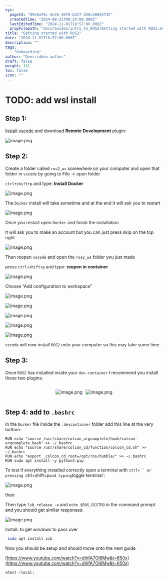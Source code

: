 ```yaml
---
sys:
  pageId: "89e0a78c-4e2b-4070-b327-d28cb0694742"
  createdTime: "2024-08-21T00:24:00.000Z"
  lastEditedTime: "2024-11-01T18:57:00.000Z"
  propFilepath: "docs/Guides/intro_to_ROS2/Getting started with ROS2.md"
title: "Getting started with ROS2"
date: "2024-11-01T18:57:00.000Z"
description: ""
tags:
  - "Onboarding"
author: "Overridden author"
draft: false
weight: 141
toc: false
icon: ""
---
```


# TODO: add wsl install

## Step 1:

[Install vscode](https://code.visualstudio.com/download) and download **Remote Development** plugin:

![image.png](https://prod-files-secure.s3.us-west-2.amazonaws.com/d518164a-d88e-44d1-a4ee-3adb3bd8bce0/efb52993-1881-4a40-b95e-6f020334f022/image.png?X-Amz-Algorithm=AWS4-HMAC-SHA256&X-Amz-Content-Sha256=UNSIGNED-PAYLOAD&X-Amz-Credential=ASIAZI2LB466V3T6FSU3%2F20250308%2Fus-west-2%2Fs3%2Faws4_request&X-Amz-Date=20250308T160258Z&X-Amz-Expires=3600&X-Amz-Security-Token=IQoJb3JpZ2luX2VjEBcaCXVzLXdlc3QtMiJHMEUCICVGM7VBofwuLT64ljc72YYFzua2KaFq8wb9TDZff4OKAiEAvqYvhu2MtojJ80LhNB70F2sz4b6B%2BPZxd5D46iNCZ78q%2FwMIYBAAGgw2Mzc0MjMxODM4MDUiDHlkmK1T%2FVZwiS4O1yrcA%2B8lxgoOX3gfKRVzijLxuot3ZZH7udBXRqiuc4TAnKjQf%2Fiw5YQqOEGzu0yuP%2BYYzHyV0mSbZFr0Cma2akLbgLrtP6FnD7tD7fD6SEe%2BgvE69RqqJyzoFj0HLG2UbwffmiODapRZIENeIQCXCKupvftIwA63%2BJeJgXw5L2uh5j5mDSSK7PgiPIo5eu%2FBO9%2F4N03DNE1yUfET5sV4w7fYfN6G3gp1urof0H%2F%2FxpP8tYTx%2FFdqSU%2BW9H%2Bd8OURQGljgeCaOM%2F2U%2F%2FHz4FGMKzi0oMUNChYzLiDwfeTYVWZy91X1490jQEfwf1q%2BI1B7z76nZVrNDPLcveL%2F9ytPDwV%2FrUZle4gPa0xnShTewWrpJqdGPvHZmujzJoPO8xWglSctDOG4efbTI31UMa1EPSzl%2B%2BHOTwK7VAL4utA2SfSsm%2BKo2OgSxofd9LW%2FN8YmWp2cYoOcoUGPq2b3a39Dt4qujTWLzdpnSTBoQ%2FJuG392M3hk%2BfEywpBunxVNQBRFXda4l%2B8jBjR5UTblPiosgyMc9rno1K9CQW9pWgwdV2VW9w2iBD1rj9mb21T%2F1lULIeP65Tsbgh%2Fh4yGmUiqxCvwgDMp5WhI2mn%2BpRFRGDe0EoLzzJwAMfYrjXk9mlRGMKKzsb4GOqUBiW6P%2Frm9ypuB6LNmD1VcoWNkGjkAjETK2guq8%2BEDSJlwm75FL8xhgW8JEWo%2FcO%2BclQvM9NrPbqAl9FzNnYit08DYqS1HSAOs1ndmpW20xjMBZvGlHYZHSNedt7D4ylfkCslimSZA2z%2F4x0oIJokYLs9kARNbc90HgChnjeKpVmTN%2Bw0O6uq3X5yxL07dQvEnp8RPYzmUte3OWJGa13l6QT3MiFxz&X-Amz-Signature=5feeef53913d036d435416db2aa6721a98c9ee01382bf3bf9e46dda2f8f2d453&X-Amz-SignedHeaders=host&x-id=GetObject)

## Step 2:

Create a folder called `ros2_ws` somewhere on your computer and open that folder in `vscode` by going to File → open folder 

`ctrl+shift+p` and type: **Install Docker**

![image.png](https://prod-files-secure.s3.us-west-2.amazonaws.com/d518164a-d88e-44d1-a4ee-3adb3bd8bce0/2269dc0e-1cd5-47ff-bceb-c04ad9b2eab0/image.png?X-Amz-Algorithm=AWS4-HMAC-SHA256&X-Amz-Content-Sha256=UNSIGNED-PAYLOAD&X-Amz-Credential=ASIAZI2LB466V3T6FSU3%2F20250308%2Fus-west-2%2Fs3%2Faws4_request&X-Amz-Date=20250308T160258Z&X-Amz-Expires=3600&X-Amz-Security-Token=IQoJb3JpZ2luX2VjEBcaCXVzLXdlc3QtMiJHMEUCICVGM7VBofwuLT64ljc72YYFzua2KaFq8wb9TDZff4OKAiEAvqYvhu2MtojJ80LhNB70F2sz4b6B%2BPZxd5D46iNCZ78q%2FwMIYBAAGgw2Mzc0MjMxODM4MDUiDHlkmK1T%2FVZwiS4O1yrcA%2B8lxgoOX3gfKRVzijLxuot3ZZH7udBXRqiuc4TAnKjQf%2Fiw5YQqOEGzu0yuP%2BYYzHyV0mSbZFr0Cma2akLbgLrtP6FnD7tD7fD6SEe%2BgvE69RqqJyzoFj0HLG2UbwffmiODapRZIENeIQCXCKupvftIwA63%2BJeJgXw5L2uh5j5mDSSK7PgiPIo5eu%2FBO9%2F4N03DNE1yUfET5sV4w7fYfN6G3gp1urof0H%2F%2FxpP8tYTx%2FFdqSU%2BW9H%2Bd8OURQGljgeCaOM%2F2U%2F%2FHz4FGMKzi0oMUNChYzLiDwfeTYVWZy91X1490jQEfwf1q%2BI1B7z76nZVrNDPLcveL%2F9ytPDwV%2FrUZle4gPa0xnShTewWrpJqdGPvHZmujzJoPO8xWglSctDOG4efbTI31UMa1EPSzl%2B%2BHOTwK7VAL4utA2SfSsm%2BKo2OgSxofd9LW%2FN8YmWp2cYoOcoUGPq2b3a39Dt4qujTWLzdpnSTBoQ%2FJuG392M3hk%2BfEywpBunxVNQBRFXda4l%2B8jBjR5UTblPiosgyMc9rno1K9CQW9pWgwdV2VW9w2iBD1rj9mb21T%2F1lULIeP65Tsbgh%2Fh4yGmUiqxCvwgDMp5WhI2mn%2BpRFRGDe0EoLzzJwAMfYrjXk9mlRGMKKzsb4GOqUBiW6P%2Frm9ypuB6LNmD1VcoWNkGjkAjETK2guq8%2BEDSJlwm75FL8xhgW8JEWo%2FcO%2BclQvM9NrPbqAl9FzNnYit08DYqS1HSAOs1ndmpW20xjMBZvGlHYZHSNedt7D4ylfkCslimSZA2z%2F4x0oIJokYLs9kARNbc90HgChnjeKpVmTN%2Bw0O6uq3X5yxL07dQvEnp8RPYzmUte3OWJGa13l6QT3MiFxz&X-Amz-Signature=f9662016b5e26d237d0c4b87472635557f26cd9628949230769a0dad6f8eea1e&X-Amz-SignedHeaders=host&x-id=GetObject)

The `Docker` install will take sometime and at the end it will ask you to restart

![image.png](https://prod-files-secure.s3.us-west-2.amazonaws.com/d518164a-d88e-44d1-a4ee-3adb3bd8bce0/ed233f78-be33-4b1f-b89c-9c346c0e961e/image.png?X-Amz-Algorithm=AWS4-HMAC-SHA256&X-Amz-Content-Sha256=UNSIGNED-PAYLOAD&X-Amz-Credential=ASIAZI2LB466V3T6FSU3%2F20250308%2Fus-west-2%2Fs3%2Faws4_request&X-Amz-Date=20250308T160258Z&X-Amz-Expires=3600&X-Amz-Security-Token=IQoJb3JpZ2luX2VjEBcaCXVzLXdlc3QtMiJHMEUCICVGM7VBofwuLT64ljc72YYFzua2KaFq8wb9TDZff4OKAiEAvqYvhu2MtojJ80LhNB70F2sz4b6B%2BPZxd5D46iNCZ78q%2FwMIYBAAGgw2Mzc0MjMxODM4MDUiDHlkmK1T%2FVZwiS4O1yrcA%2B8lxgoOX3gfKRVzijLxuot3ZZH7udBXRqiuc4TAnKjQf%2Fiw5YQqOEGzu0yuP%2BYYzHyV0mSbZFr0Cma2akLbgLrtP6FnD7tD7fD6SEe%2BgvE69RqqJyzoFj0HLG2UbwffmiODapRZIENeIQCXCKupvftIwA63%2BJeJgXw5L2uh5j5mDSSK7PgiPIo5eu%2FBO9%2F4N03DNE1yUfET5sV4w7fYfN6G3gp1urof0H%2F%2FxpP8tYTx%2FFdqSU%2BW9H%2Bd8OURQGljgeCaOM%2F2U%2F%2FHz4FGMKzi0oMUNChYzLiDwfeTYVWZy91X1490jQEfwf1q%2BI1B7z76nZVrNDPLcveL%2F9ytPDwV%2FrUZle4gPa0xnShTewWrpJqdGPvHZmujzJoPO8xWglSctDOG4efbTI31UMa1EPSzl%2B%2BHOTwK7VAL4utA2SfSsm%2BKo2OgSxofd9LW%2FN8YmWp2cYoOcoUGPq2b3a39Dt4qujTWLzdpnSTBoQ%2FJuG392M3hk%2BfEywpBunxVNQBRFXda4l%2B8jBjR5UTblPiosgyMc9rno1K9CQW9pWgwdV2VW9w2iBD1rj9mb21T%2F1lULIeP65Tsbgh%2Fh4yGmUiqxCvwgDMp5WhI2mn%2BpRFRGDe0EoLzzJwAMfYrjXk9mlRGMKKzsb4GOqUBiW6P%2Frm9ypuB6LNmD1VcoWNkGjkAjETK2guq8%2BEDSJlwm75FL8xhgW8JEWo%2FcO%2BclQvM9NrPbqAl9FzNnYit08DYqS1HSAOs1ndmpW20xjMBZvGlHYZHSNedt7D4ylfkCslimSZA2z%2F4x0oIJokYLs9kARNbc90HgChnjeKpVmTN%2Bw0O6uq3X5yxL07dQvEnp8RPYzmUte3OWJGa13l6QT3MiFxz&X-Amz-Signature=21629423494d20745b1002e6ae49b36158e4413894415cb9746fab02daa3c6c9&X-Amz-SignedHeaders=host&x-id=GetObject)

Once you restart open `Docker` and finish the installation

It will ask you to make an account but you can just press skip on the top right

![image.png](https://prod-files-secure.s3.us-west-2.amazonaws.com/d518164a-d88e-44d1-a4ee-3adb3bd8bce0/21010ad9-1659-4fd9-9f59-9932a09b2a3d/image.png?X-Amz-Algorithm=AWS4-HMAC-SHA256&X-Amz-Content-Sha256=UNSIGNED-PAYLOAD&X-Amz-Credential=ASIAZI2LB466V3T6FSU3%2F20250308%2Fus-west-2%2Fs3%2Faws4_request&X-Amz-Date=20250308T160258Z&X-Amz-Expires=3600&X-Amz-Security-Token=IQoJb3JpZ2luX2VjEBcaCXVzLXdlc3QtMiJHMEUCICVGM7VBofwuLT64ljc72YYFzua2KaFq8wb9TDZff4OKAiEAvqYvhu2MtojJ80LhNB70F2sz4b6B%2BPZxd5D46iNCZ78q%2FwMIYBAAGgw2Mzc0MjMxODM4MDUiDHlkmK1T%2FVZwiS4O1yrcA%2B8lxgoOX3gfKRVzijLxuot3ZZH7udBXRqiuc4TAnKjQf%2Fiw5YQqOEGzu0yuP%2BYYzHyV0mSbZFr0Cma2akLbgLrtP6FnD7tD7fD6SEe%2BgvE69RqqJyzoFj0HLG2UbwffmiODapRZIENeIQCXCKupvftIwA63%2BJeJgXw5L2uh5j5mDSSK7PgiPIo5eu%2FBO9%2F4N03DNE1yUfET5sV4w7fYfN6G3gp1urof0H%2F%2FxpP8tYTx%2FFdqSU%2BW9H%2Bd8OURQGljgeCaOM%2F2U%2F%2FHz4FGMKzi0oMUNChYzLiDwfeTYVWZy91X1490jQEfwf1q%2BI1B7z76nZVrNDPLcveL%2F9ytPDwV%2FrUZle4gPa0xnShTewWrpJqdGPvHZmujzJoPO8xWglSctDOG4efbTI31UMa1EPSzl%2B%2BHOTwK7VAL4utA2SfSsm%2BKo2OgSxofd9LW%2FN8YmWp2cYoOcoUGPq2b3a39Dt4qujTWLzdpnSTBoQ%2FJuG392M3hk%2BfEywpBunxVNQBRFXda4l%2B8jBjR5UTblPiosgyMc9rno1K9CQW9pWgwdV2VW9w2iBD1rj9mb21T%2F1lULIeP65Tsbgh%2Fh4yGmUiqxCvwgDMp5WhI2mn%2BpRFRGDe0EoLzzJwAMfYrjXk9mlRGMKKzsb4GOqUBiW6P%2Frm9ypuB6LNmD1VcoWNkGjkAjETK2guq8%2BEDSJlwm75FL8xhgW8JEWo%2FcO%2BclQvM9NrPbqAl9FzNnYit08DYqS1HSAOs1ndmpW20xjMBZvGlHYZHSNedt7D4ylfkCslimSZA2z%2F4x0oIJokYLs9kARNbc90HgChnjeKpVmTN%2Bw0O6uq3X5yxL07dQvEnp8RPYzmUte3OWJGa13l6QT3MiFxz&X-Amz-Signature=800b8c13a298bade2d49deaaf46e177967aba87fb6ff854c1ca26d4e626cec8e&X-Amz-SignedHeaders=host&x-id=GetObject)

Then reopen `vscode` and open the `ros2_ws` folder you just made

press `ctrl+shift+p` and type: **reopen in container**

![image.png](https://prod-files-secure.s3.us-west-2.amazonaws.com/d518164a-d88e-44d1-a4ee-3adb3bd8bce0/4e93b8c2-41ad-488c-8095-c74205196118/image.png?X-Amz-Algorithm=AWS4-HMAC-SHA256&X-Amz-Content-Sha256=UNSIGNED-PAYLOAD&X-Amz-Credential=ASIAZI2LB466V3T6FSU3%2F20250308%2Fus-west-2%2Fs3%2Faws4_request&X-Amz-Date=20250308T160258Z&X-Amz-Expires=3600&X-Amz-Security-Token=IQoJb3JpZ2luX2VjEBcaCXVzLXdlc3QtMiJHMEUCICVGM7VBofwuLT64ljc72YYFzua2KaFq8wb9TDZff4OKAiEAvqYvhu2MtojJ80LhNB70F2sz4b6B%2BPZxd5D46iNCZ78q%2FwMIYBAAGgw2Mzc0MjMxODM4MDUiDHlkmK1T%2FVZwiS4O1yrcA%2B8lxgoOX3gfKRVzijLxuot3ZZH7udBXRqiuc4TAnKjQf%2Fiw5YQqOEGzu0yuP%2BYYzHyV0mSbZFr0Cma2akLbgLrtP6FnD7tD7fD6SEe%2BgvE69RqqJyzoFj0HLG2UbwffmiODapRZIENeIQCXCKupvftIwA63%2BJeJgXw5L2uh5j5mDSSK7PgiPIo5eu%2FBO9%2F4N03DNE1yUfET5sV4w7fYfN6G3gp1urof0H%2F%2FxpP8tYTx%2FFdqSU%2BW9H%2Bd8OURQGljgeCaOM%2F2U%2F%2FHz4FGMKzi0oMUNChYzLiDwfeTYVWZy91X1490jQEfwf1q%2BI1B7z76nZVrNDPLcveL%2F9ytPDwV%2FrUZle4gPa0xnShTewWrpJqdGPvHZmujzJoPO8xWglSctDOG4efbTI31UMa1EPSzl%2B%2BHOTwK7VAL4utA2SfSsm%2BKo2OgSxofd9LW%2FN8YmWp2cYoOcoUGPq2b3a39Dt4qujTWLzdpnSTBoQ%2FJuG392M3hk%2BfEywpBunxVNQBRFXda4l%2B8jBjR5UTblPiosgyMc9rno1K9CQW9pWgwdV2VW9w2iBD1rj9mb21T%2F1lULIeP65Tsbgh%2Fh4yGmUiqxCvwgDMp5WhI2mn%2BpRFRGDe0EoLzzJwAMfYrjXk9mlRGMKKzsb4GOqUBiW6P%2Frm9ypuB6LNmD1VcoWNkGjkAjETK2guq8%2BEDSJlwm75FL8xhgW8JEWo%2FcO%2BclQvM9NrPbqAl9FzNnYit08DYqS1HSAOs1ndmpW20xjMBZvGlHYZHSNedt7D4ylfkCslimSZA2z%2F4x0oIJokYLs9kARNbc90HgChnjeKpVmTN%2Bw0O6uq3X5yxL07dQvEnp8RPYzmUte3OWJGa13l6QT3MiFxz&X-Amz-Signature=651ab39625bc1137bbc03a43f47684f4cc2b144d876ea4f09912e3ec742fe8ed&X-Amz-SignedHeaders=host&x-id=GetObject)

Choose “Add configuration to workspace”

![image.png](https://prod-files-secure.s3.us-west-2.amazonaws.com/d518164a-d88e-44d1-a4ee-3adb3bd8bce0/9560b282-5060-4989-ba37-97e7b2c22476/image.png?X-Amz-Algorithm=AWS4-HMAC-SHA256&X-Amz-Content-Sha256=UNSIGNED-PAYLOAD&X-Amz-Credential=ASIAZI2LB466V3T6FSU3%2F20250308%2Fus-west-2%2Fs3%2Faws4_request&X-Amz-Date=20250308T160258Z&X-Amz-Expires=3600&X-Amz-Security-Token=IQoJb3JpZ2luX2VjEBcaCXVzLXdlc3QtMiJHMEUCICVGM7VBofwuLT64ljc72YYFzua2KaFq8wb9TDZff4OKAiEAvqYvhu2MtojJ80LhNB70F2sz4b6B%2BPZxd5D46iNCZ78q%2FwMIYBAAGgw2Mzc0MjMxODM4MDUiDHlkmK1T%2FVZwiS4O1yrcA%2B8lxgoOX3gfKRVzijLxuot3ZZH7udBXRqiuc4TAnKjQf%2Fiw5YQqOEGzu0yuP%2BYYzHyV0mSbZFr0Cma2akLbgLrtP6FnD7tD7fD6SEe%2BgvE69RqqJyzoFj0HLG2UbwffmiODapRZIENeIQCXCKupvftIwA63%2BJeJgXw5L2uh5j5mDSSK7PgiPIo5eu%2FBO9%2F4N03DNE1yUfET5sV4w7fYfN6G3gp1urof0H%2F%2FxpP8tYTx%2FFdqSU%2BW9H%2Bd8OURQGljgeCaOM%2F2U%2F%2FHz4FGMKzi0oMUNChYzLiDwfeTYVWZy91X1490jQEfwf1q%2BI1B7z76nZVrNDPLcveL%2F9ytPDwV%2FrUZle4gPa0xnShTewWrpJqdGPvHZmujzJoPO8xWglSctDOG4efbTI31UMa1EPSzl%2B%2BHOTwK7VAL4utA2SfSsm%2BKo2OgSxofd9LW%2FN8YmWp2cYoOcoUGPq2b3a39Dt4qujTWLzdpnSTBoQ%2FJuG392M3hk%2BfEywpBunxVNQBRFXda4l%2B8jBjR5UTblPiosgyMc9rno1K9CQW9pWgwdV2VW9w2iBD1rj9mb21T%2F1lULIeP65Tsbgh%2Fh4yGmUiqxCvwgDMp5WhI2mn%2BpRFRGDe0EoLzzJwAMfYrjXk9mlRGMKKzsb4GOqUBiW6P%2Frm9ypuB6LNmD1VcoWNkGjkAjETK2guq8%2BEDSJlwm75FL8xhgW8JEWo%2FcO%2BclQvM9NrPbqAl9FzNnYit08DYqS1HSAOs1ndmpW20xjMBZvGlHYZHSNedt7D4ylfkCslimSZA2z%2F4x0oIJokYLs9kARNbc90HgChnjeKpVmTN%2Bw0O6uq3X5yxL07dQvEnp8RPYzmUte3OWJGa13l6QT3MiFxz&X-Amz-Signature=60f71fc4901d10fa5fea635b5fa47848486f5685786b7f67eafa81282a9133f6&X-Amz-SignedHeaders=host&x-id=GetObject)

![image.png](https://prod-files-secure.s3.us-west-2.amazonaws.com/d518164a-d88e-44d1-a4ee-3adb3bd8bce0/2ee63f81-886b-48e8-a553-dc6e5eac99e4/image.png?X-Amz-Algorithm=AWS4-HMAC-SHA256&X-Amz-Content-Sha256=UNSIGNED-PAYLOAD&X-Amz-Credential=ASIAZI2LB466V3T6FSU3%2F20250308%2Fus-west-2%2Fs3%2Faws4_request&X-Amz-Date=20250308T160258Z&X-Amz-Expires=3600&X-Amz-Security-Token=IQoJb3JpZ2luX2VjEBcaCXVzLXdlc3QtMiJHMEUCICVGM7VBofwuLT64ljc72YYFzua2KaFq8wb9TDZff4OKAiEAvqYvhu2MtojJ80LhNB70F2sz4b6B%2BPZxd5D46iNCZ78q%2FwMIYBAAGgw2Mzc0MjMxODM4MDUiDHlkmK1T%2FVZwiS4O1yrcA%2B8lxgoOX3gfKRVzijLxuot3ZZH7udBXRqiuc4TAnKjQf%2Fiw5YQqOEGzu0yuP%2BYYzHyV0mSbZFr0Cma2akLbgLrtP6FnD7tD7fD6SEe%2BgvE69RqqJyzoFj0HLG2UbwffmiODapRZIENeIQCXCKupvftIwA63%2BJeJgXw5L2uh5j5mDSSK7PgiPIo5eu%2FBO9%2F4N03DNE1yUfET5sV4w7fYfN6G3gp1urof0H%2F%2FxpP8tYTx%2FFdqSU%2BW9H%2Bd8OURQGljgeCaOM%2F2U%2F%2FHz4FGMKzi0oMUNChYzLiDwfeTYVWZy91X1490jQEfwf1q%2BI1B7z76nZVrNDPLcveL%2F9ytPDwV%2FrUZle4gPa0xnShTewWrpJqdGPvHZmujzJoPO8xWglSctDOG4efbTI31UMa1EPSzl%2B%2BHOTwK7VAL4utA2SfSsm%2BKo2OgSxofd9LW%2FN8YmWp2cYoOcoUGPq2b3a39Dt4qujTWLzdpnSTBoQ%2FJuG392M3hk%2BfEywpBunxVNQBRFXda4l%2B8jBjR5UTblPiosgyMc9rno1K9CQW9pWgwdV2VW9w2iBD1rj9mb21T%2F1lULIeP65Tsbgh%2Fh4yGmUiqxCvwgDMp5WhI2mn%2BpRFRGDe0EoLzzJwAMfYrjXk9mlRGMKKzsb4GOqUBiW6P%2Frm9ypuB6LNmD1VcoWNkGjkAjETK2guq8%2BEDSJlwm75FL8xhgW8JEWo%2FcO%2BclQvM9NrPbqAl9FzNnYit08DYqS1HSAOs1ndmpW20xjMBZvGlHYZHSNedt7D4ylfkCslimSZA2z%2F4x0oIJokYLs9kARNbc90HgChnjeKpVmTN%2Bw0O6uq3X5yxL07dQvEnp8RPYzmUte3OWJGa13l6QT3MiFxz&X-Amz-Signature=d7a6d46f2b408a10319270e6eee9ed34ed6e0e480c47644a9ba9cc8281d8c73b&X-Amz-SignedHeaders=host&x-id=GetObject)

![image.png](https://prod-files-secure.s3.us-west-2.amazonaws.com/d518164a-d88e-44d1-a4ee-3adb3bd8bce0/ae1580b2-b048-407e-aed9-b584224a7a04/image.png?X-Amz-Algorithm=AWS4-HMAC-SHA256&X-Amz-Content-Sha256=UNSIGNED-PAYLOAD&X-Amz-Credential=ASIAZI2LB466V3T6FSU3%2F20250308%2Fus-west-2%2Fs3%2Faws4_request&X-Amz-Date=20250308T160258Z&X-Amz-Expires=3600&X-Amz-Security-Token=IQoJb3JpZ2luX2VjEBcaCXVzLXdlc3QtMiJHMEUCICVGM7VBofwuLT64ljc72YYFzua2KaFq8wb9TDZff4OKAiEAvqYvhu2MtojJ80LhNB70F2sz4b6B%2BPZxd5D46iNCZ78q%2FwMIYBAAGgw2Mzc0MjMxODM4MDUiDHlkmK1T%2FVZwiS4O1yrcA%2B8lxgoOX3gfKRVzijLxuot3ZZH7udBXRqiuc4TAnKjQf%2Fiw5YQqOEGzu0yuP%2BYYzHyV0mSbZFr0Cma2akLbgLrtP6FnD7tD7fD6SEe%2BgvE69RqqJyzoFj0HLG2UbwffmiODapRZIENeIQCXCKupvftIwA63%2BJeJgXw5L2uh5j5mDSSK7PgiPIo5eu%2FBO9%2F4N03DNE1yUfET5sV4w7fYfN6G3gp1urof0H%2F%2FxpP8tYTx%2FFdqSU%2BW9H%2Bd8OURQGljgeCaOM%2F2U%2F%2FHz4FGMKzi0oMUNChYzLiDwfeTYVWZy91X1490jQEfwf1q%2BI1B7z76nZVrNDPLcveL%2F9ytPDwV%2FrUZle4gPa0xnShTewWrpJqdGPvHZmujzJoPO8xWglSctDOG4efbTI31UMa1EPSzl%2B%2BHOTwK7VAL4utA2SfSsm%2BKo2OgSxofd9LW%2FN8YmWp2cYoOcoUGPq2b3a39Dt4qujTWLzdpnSTBoQ%2FJuG392M3hk%2BfEywpBunxVNQBRFXda4l%2B8jBjR5UTblPiosgyMc9rno1K9CQW9pWgwdV2VW9w2iBD1rj9mb21T%2F1lULIeP65Tsbgh%2Fh4yGmUiqxCvwgDMp5WhI2mn%2BpRFRGDe0EoLzzJwAMfYrjXk9mlRGMKKzsb4GOqUBiW6P%2Frm9ypuB6LNmD1VcoWNkGjkAjETK2guq8%2BEDSJlwm75FL8xhgW8JEWo%2FcO%2BclQvM9NrPbqAl9FzNnYit08DYqS1HSAOs1ndmpW20xjMBZvGlHYZHSNedt7D4ylfkCslimSZA2z%2F4x0oIJokYLs9kARNbc90HgChnjeKpVmTN%2Bw0O6uq3X5yxL07dQvEnp8RPYzmUte3OWJGa13l6QT3MiFxz&X-Amz-Signature=455a98296224b72b14ed3bb0aa18a06f946d65cdcedb3ad1c1affd0d8f4211aa&X-Amz-SignedHeaders=host&x-id=GetObject)

![image.png](https://prod-files-secure.s3.us-west-2.amazonaws.com/d518164a-d88e-44d1-a4ee-3adb3bd8bce0/53255b28-f75e-430f-b9e3-c0ac8577e42b/image.png?X-Amz-Algorithm=AWS4-HMAC-SHA256&X-Amz-Content-Sha256=UNSIGNED-PAYLOAD&X-Amz-Credential=ASIAZI2LB466V3T6FSU3%2F20250308%2Fus-west-2%2Fs3%2Faws4_request&X-Amz-Date=20250308T160258Z&X-Amz-Expires=3600&X-Amz-Security-Token=IQoJb3JpZ2luX2VjEBcaCXVzLXdlc3QtMiJHMEUCICVGM7VBofwuLT64ljc72YYFzua2KaFq8wb9TDZff4OKAiEAvqYvhu2MtojJ80LhNB70F2sz4b6B%2BPZxd5D46iNCZ78q%2FwMIYBAAGgw2Mzc0MjMxODM4MDUiDHlkmK1T%2FVZwiS4O1yrcA%2B8lxgoOX3gfKRVzijLxuot3ZZH7udBXRqiuc4TAnKjQf%2Fiw5YQqOEGzu0yuP%2BYYzHyV0mSbZFr0Cma2akLbgLrtP6FnD7tD7fD6SEe%2BgvE69RqqJyzoFj0HLG2UbwffmiODapRZIENeIQCXCKupvftIwA63%2BJeJgXw5L2uh5j5mDSSK7PgiPIo5eu%2FBO9%2F4N03DNE1yUfET5sV4w7fYfN6G3gp1urof0H%2F%2FxpP8tYTx%2FFdqSU%2BW9H%2Bd8OURQGljgeCaOM%2F2U%2F%2FHz4FGMKzi0oMUNChYzLiDwfeTYVWZy91X1490jQEfwf1q%2BI1B7z76nZVrNDPLcveL%2F9ytPDwV%2FrUZle4gPa0xnShTewWrpJqdGPvHZmujzJoPO8xWglSctDOG4efbTI31UMa1EPSzl%2B%2BHOTwK7VAL4utA2SfSsm%2BKo2OgSxofd9LW%2FN8YmWp2cYoOcoUGPq2b3a39Dt4qujTWLzdpnSTBoQ%2FJuG392M3hk%2BfEywpBunxVNQBRFXda4l%2B8jBjR5UTblPiosgyMc9rno1K9CQW9pWgwdV2VW9w2iBD1rj9mb21T%2F1lULIeP65Tsbgh%2Fh4yGmUiqxCvwgDMp5WhI2mn%2BpRFRGDe0EoLzzJwAMfYrjXk9mlRGMKKzsb4GOqUBiW6P%2Frm9ypuB6LNmD1VcoWNkGjkAjETK2guq8%2BEDSJlwm75FL8xhgW8JEWo%2FcO%2BclQvM9NrPbqAl9FzNnYit08DYqS1HSAOs1ndmpW20xjMBZvGlHYZHSNedt7D4ylfkCslimSZA2z%2F4x0oIJokYLs9kARNbc90HgChnjeKpVmTN%2Bw0O6uq3X5yxL07dQvEnp8RPYzmUte3OWJGa13l6QT3MiFxz&X-Amz-Signature=66650f12e946781a214b5f61b014fd046a7862d2459df14b52483b1ddfb64ae7&X-Amz-SignedHeaders=host&x-id=GetObject)

![image.png](https://prod-files-secure.s3.us-west-2.amazonaws.com/d518164a-d88e-44d1-a4ee-3adb3bd8bce0/7c562767-5af9-4ffb-97d1-327bcdf4ee00/image.png?X-Amz-Algorithm=AWS4-HMAC-SHA256&X-Amz-Content-Sha256=UNSIGNED-PAYLOAD&X-Amz-Credential=ASIAZI2LB466V3T6FSU3%2F20250308%2Fus-west-2%2Fs3%2Faws4_request&X-Amz-Date=20250308T160258Z&X-Amz-Expires=3600&X-Amz-Security-Token=IQoJb3JpZ2luX2VjEBcaCXVzLXdlc3QtMiJHMEUCICVGM7VBofwuLT64ljc72YYFzua2KaFq8wb9TDZff4OKAiEAvqYvhu2MtojJ80LhNB70F2sz4b6B%2BPZxd5D46iNCZ78q%2FwMIYBAAGgw2Mzc0MjMxODM4MDUiDHlkmK1T%2FVZwiS4O1yrcA%2B8lxgoOX3gfKRVzijLxuot3ZZH7udBXRqiuc4TAnKjQf%2Fiw5YQqOEGzu0yuP%2BYYzHyV0mSbZFr0Cma2akLbgLrtP6FnD7tD7fD6SEe%2BgvE69RqqJyzoFj0HLG2UbwffmiODapRZIENeIQCXCKupvftIwA63%2BJeJgXw5L2uh5j5mDSSK7PgiPIo5eu%2FBO9%2F4N03DNE1yUfET5sV4w7fYfN6G3gp1urof0H%2F%2FxpP8tYTx%2FFdqSU%2BW9H%2Bd8OURQGljgeCaOM%2F2U%2F%2FHz4FGMKzi0oMUNChYzLiDwfeTYVWZy91X1490jQEfwf1q%2BI1B7z76nZVrNDPLcveL%2F9ytPDwV%2FrUZle4gPa0xnShTewWrpJqdGPvHZmujzJoPO8xWglSctDOG4efbTI31UMa1EPSzl%2B%2BHOTwK7VAL4utA2SfSsm%2BKo2OgSxofd9LW%2FN8YmWp2cYoOcoUGPq2b3a39Dt4qujTWLzdpnSTBoQ%2FJuG392M3hk%2BfEywpBunxVNQBRFXda4l%2B8jBjR5UTblPiosgyMc9rno1K9CQW9pWgwdV2VW9w2iBD1rj9mb21T%2F1lULIeP65Tsbgh%2Fh4yGmUiqxCvwgDMp5WhI2mn%2BpRFRGDe0EoLzzJwAMfYrjXk9mlRGMKKzsb4GOqUBiW6P%2Frm9ypuB6LNmD1VcoWNkGjkAjETK2guq8%2BEDSJlwm75FL8xhgW8JEWo%2FcO%2BclQvM9NrPbqAl9FzNnYit08DYqS1HSAOs1ndmpW20xjMBZvGlHYZHSNedt7D4ylfkCslimSZA2z%2F4x0oIJokYLs9kARNbc90HgChnjeKpVmTN%2Bw0O6uq3X5yxL07dQvEnp8RPYzmUte3OWJGa13l6QT3MiFxz&X-Amz-Signature=1b0afc072818a47f86a0a729b4a60b66fc9fe1676147fad7bd850cb6dea27033&X-Amz-SignedHeaders=host&x-id=GetObject)

`vscode` will now install `ROS2` onto your computer so this may take some time.

## Step 3:

Once `ROS2` has installed inside your `dev-container` I recommend you install these two plugins:

<div style="display: flex;flex-direction: row; column-gap:10px; max-width: 630px;justify-content: center;">
<div>

![image.png](https://prod-files-secure.s3.us-west-2.amazonaws.com/d518164a-d88e-44d1-a4ee-3adb3bd8bce0/3fc3d550-5a54-4ba1-ba6b-faa01cdb7369/image.png?X-Amz-Algorithm=AWS4-HMAC-SHA256&X-Amz-Content-Sha256=UNSIGNED-PAYLOAD&X-Amz-Credential=ASIAZI2LB466YM6CLBGO%2F20250308%2Fus-west-2%2Fs3%2Faws4_request&X-Amz-Date=20250308T160306Z&X-Amz-Expires=3600&X-Amz-Security-Token=IQoJb3JpZ2luX2VjEBcaCXVzLXdlc3QtMiJHMEUCIQD4l5zbwr%2BrvAAq5wb8VcQeBkO5y%2BkJt0i96zTTYiJKqAIgAm8VLNTf6vp%2BralBpTM%2BwDjfWm%2F3NLwflGzA26Fb990q%2FwMIYBAAGgw2Mzc0MjMxODM4MDUiDBOK1FOvWK%2FOwzEDtyrcA0lftIPgyhPYm3%2B9cDTR5U0ngpWkEs5punPoMxJsfmjYBdk%2FHen%2Fi3%2BiP2ZAkCdPOlnMH9CRGzJVhEcFxoGLLn69IPJlYNcRWfQRMZH08XRjKGOOT0NiCfApCOBAf05PGXoSIoXUSlMNgbNH5ky07yvfsj0cpr0lyzZLFHMl6oEsPypyWZc6%2BXUDbOUh3nNZsxcFERm%2BnS62himh4%2BomNCKHQx6XCIPOuU%2FDsYmepvuDxKMfcgtncqz%2FKDc7PqKiqNGrlal1hAIxs6RwCCfAMz3V9DsPb8dS7FLGTFMyymZE8hjC67Eyh%2FUxEsH4hernaWjA6y3uf42z2BXFsEkYOgq2E8Yfblg4D6Zf7SlQgV3DT0B86xktPSnqw%2BBkwLqbwv2H8OXKkzLyBDHhdXqyxxBRvQXVUDSaOftKxf9dno%2FquL2petFZFTqUKE%2BlLFnTrgb8%2BueEZiGuFAuZH75LUGzZ6ry0JVjlF6dmyLa8vCfWhYba4AVJqsa4KAIocV3KZ9g1bZxtWFCuuQAXKf4Y0hTvRK3j5BjIcRwCGfhi8I5fWin5pwvSQovEYVN4aIqvS%2Blg7TRC11I0Qcp50yNEJdwqm%2Bu%2FmdszvQW0mLBAchFyVdbiA3m8e24fkQkeMKOzsb4GOqUB%2FG2M%2BUL1ce41ii1dTHdEK5qaBCXi8bEMUSo9gJti18FeUIJKEvT9Gz6SDJJgPhDeuVbaMBtrjr1HQxsb9rQQENGqXhc1FWzZbb9QJFtVUekJFpM1Tt50SNVTiQcgiGVynTXIzpywx1iQxdwVsAZ1NzZSGb19%2FmEwSafNcDavahgDOCJVHYyPOl1yMXdOMTOvmP4FpTKnYCiXVw1q0NnxzeM%2BGCIa&X-Amz-Signature=9b19a5f13920e4581e61c373f137e393eeb41849bc7a26494fc468849cd7431d&X-Amz-SignedHeaders=host&x-id=GetObject)

</div>
<div>

![image.png](https://prod-files-secure.s3.us-west-2.amazonaws.com/d518164a-d88e-44d1-a4ee-3adb3bd8bce0/d994cc66-13c2-4093-a5a3-f84cf4601a82/image.png?X-Amz-Algorithm=AWS4-HMAC-SHA256&X-Amz-Content-Sha256=UNSIGNED-PAYLOAD&X-Amz-Credential=ASIAZI2LB4664UNYX7AM%2F20250308%2Fus-west-2%2Fs3%2Faws4_request&X-Amz-Date=20250308T160307Z&X-Amz-Expires=3600&X-Amz-Security-Token=IQoJb3JpZ2luX2VjEBgaCXVzLXdlc3QtMiJIMEYCIQDQU0fUPkOvRtJ6W3HWQxPzrL0UQggMqbU4%2FEaBsL3s0AIhAJjkUB3O4UZlU6le8WbueX9KKUK54v4HCctEAL2LE9PdKv8DCGEQABoMNjM3NDIzMTgzODA1IgwuwFMnoaiHW2RTvNkq3AP7xGsSXuFwraQCgrG5d2z2x97jSkKpl4gRrQ%2FUYZ9Ou0PJPhFPJzqKbsqjpMMjI8AbVY4sijsq2oTFcwxHJlOEOAHzwccQDTCvYa%2B2WPiF2LH%2BsSeNu27SAg4TF%2FwM4aOuZbOVfK7EC8p%2F%2BC5XSWWMoO2SRmAxXtg9P19AYvnacqmNuCwV%2FhjTyoeyIwayiN%2FeZ0rMZWUvRcj1gKrdmBNpvN4S6vXrm9dJglViJdQPhmdkZrwy%2BLDLXMrzyuXtJhyZqVO2fV70V%2Fe27l%2BkelXDcQmH32ggFae%2FD8Au4czMVt51a7xlLB4rdAevfIY2hM9y2WgP%2BxZ4L1rq3yjgjQh13d3WI8hPE8c2qAc1YmF%2B4cBx%2BIVDh0FkGk6s9Nu0Fh28NREADZNzksRZc%2FnZiM7U9j70np1DiYoAJwwGd%2FHUdZQ6yvp4y0oL50tUZX2vson68aXh39m1fPF2yhqy7KaRI%2FDiul%2FwbQsr%2BUobfNlPvVRjynHNGdFinx5C0ZNUMcY1nOCHJfQ8agX99GEidkMsGb0%2BHTdOlMwXrHY94rg8ASnVnw78gjMG2EZ0zBJDezcix0CGsJtcUChq8pRanNsqIB4T8gvmVZwo8LbhNhDpMHmfzxulj7UgcwiKZzCJ1LG%2BBjqkAS9IwQArlMFpp8bS%2BC%2FCzrIKUm6sOtC7VIi1Xlnf3qDDsEpW9yIFEVC%2FJrDALCtfWlVTk4dK9HP%2BRyZMWsoPg5%2F3JlnZkpLM4qe2s9F7WCbZvbyt6zVKwRxopT4a2Mb0ZQ9smvlOyp%2BbfRtNgxoYzX5tC%2BOzKyVVaSuVDpuLTefOxy3QLN6Kluoizb2TaLW84YqsNtqGqV7slcyGQf7rR1EnPJ7u&X-Amz-Signature=c6cbc4f7dc885aff9dce699b9179a3f5ba87172496c65f832b7793c23de77b2e&X-Amz-SignedHeaders=host&x-id=GetObject)

</div>
</div>

## Step 4: add to `.bashrc`

In the `Docker` file inside the `.devcontainer` folder add this line at the very bottom: 

```docker
RUN echo "source /usr/share/colcon_argcomplete/hook/colcon-argcomplete.bash" >> ~/.bashrc
RUN echo "source /usr/share/colcon_cd/function/colcon_cd.sh" >> ~/.bashrc
RUN echo "export _colcon_cd_root=/opt/ros/humble/" >> ~/.bashrc
RUN sudo apt install -y python3-pip 
```

To test if everything installed correctly open a terminal with `ctrl+`` or pressing `ctrl+shift+p` and typing `toggle terminal`:

![image.png](https://prod-files-secure.s3.us-west-2.amazonaws.com/d518164a-d88e-44d1-a4ee-3adb3bd8bce0/6a4943d8-b04e-4c02-9a58-775f3384d1a5/image.png?X-Amz-Algorithm=AWS4-HMAC-SHA256&X-Amz-Content-Sha256=UNSIGNED-PAYLOAD&X-Amz-Credential=ASIAZI2LB466V3T6FSU3%2F20250308%2Fus-west-2%2Fs3%2Faws4_request&X-Amz-Date=20250308T160258Z&X-Amz-Expires=3600&X-Amz-Security-Token=IQoJb3JpZ2luX2VjEBcaCXVzLXdlc3QtMiJHMEUCICVGM7VBofwuLT64ljc72YYFzua2KaFq8wb9TDZff4OKAiEAvqYvhu2MtojJ80LhNB70F2sz4b6B%2BPZxd5D46iNCZ78q%2FwMIYBAAGgw2Mzc0MjMxODM4MDUiDHlkmK1T%2FVZwiS4O1yrcA%2B8lxgoOX3gfKRVzijLxuot3ZZH7udBXRqiuc4TAnKjQf%2Fiw5YQqOEGzu0yuP%2BYYzHyV0mSbZFr0Cma2akLbgLrtP6FnD7tD7fD6SEe%2BgvE69RqqJyzoFj0HLG2UbwffmiODapRZIENeIQCXCKupvftIwA63%2BJeJgXw5L2uh5j5mDSSK7PgiPIo5eu%2FBO9%2F4N03DNE1yUfET5sV4w7fYfN6G3gp1urof0H%2F%2FxpP8tYTx%2FFdqSU%2BW9H%2Bd8OURQGljgeCaOM%2F2U%2F%2FHz4FGMKzi0oMUNChYzLiDwfeTYVWZy91X1490jQEfwf1q%2BI1B7z76nZVrNDPLcveL%2F9ytPDwV%2FrUZle4gPa0xnShTewWrpJqdGPvHZmujzJoPO8xWglSctDOG4efbTI31UMa1EPSzl%2B%2BHOTwK7VAL4utA2SfSsm%2BKo2OgSxofd9LW%2FN8YmWp2cYoOcoUGPq2b3a39Dt4qujTWLzdpnSTBoQ%2FJuG392M3hk%2BfEywpBunxVNQBRFXda4l%2B8jBjR5UTblPiosgyMc9rno1K9CQW9pWgwdV2VW9w2iBD1rj9mb21T%2F1lULIeP65Tsbgh%2Fh4yGmUiqxCvwgDMp5WhI2mn%2BpRFRGDe0EoLzzJwAMfYrjXk9mlRGMKKzsb4GOqUBiW6P%2Frm9ypuB6LNmD1VcoWNkGjkAjETK2guq8%2BEDSJlwm75FL8xhgW8JEWo%2FcO%2BclQvM9NrPbqAl9FzNnYit08DYqS1HSAOs1ndmpW20xjMBZvGlHYZHSNedt7D4ylfkCslimSZA2z%2F4x0oIJokYLs9kARNbc90HgChnjeKpVmTN%2Bw0O6uq3X5yxL07dQvEnp8RPYzmUte3OWJGa13l6QT3MiFxz&X-Amz-Signature=769db64acc23f78c0feb536e3761889bbaea6f7a14618095cba2d71b75f64af9&X-Amz-SignedHeaders=host&x-id=GetObject)

then 

Then type `lsb_release -a` and `echo $ROS_DISTRO` in the command prompt and you should get similar responses:

![image.png](https://prod-files-secure.s3.us-west-2.amazonaws.com/d518164a-d88e-44d1-a4ee-3adb3bd8bce0/3e635dec-a805-4e85-8b9e-d000e5b71a4e/image.png?X-Amz-Algorithm=AWS4-HMAC-SHA256&X-Amz-Content-Sha256=UNSIGNED-PAYLOAD&X-Amz-Credential=ASIAZI2LB466V3T6FSU3%2F20250308%2Fus-west-2%2Fs3%2Faws4_request&X-Amz-Date=20250308T160258Z&X-Amz-Expires=3600&X-Amz-Security-Token=IQoJb3JpZ2luX2VjEBcaCXVzLXdlc3QtMiJHMEUCICVGM7VBofwuLT64ljc72YYFzua2KaFq8wb9TDZff4OKAiEAvqYvhu2MtojJ80LhNB70F2sz4b6B%2BPZxd5D46iNCZ78q%2FwMIYBAAGgw2Mzc0MjMxODM4MDUiDHlkmK1T%2FVZwiS4O1yrcA%2B8lxgoOX3gfKRVzijLxuot3ZZH7udBXRqiuc4TAnKjQf%2Fiw5YQqOEGzu0yuP%2BYYzHyV0mSbZFr0Cma2akLbgLrtP6FnD7tD7fD6SEe%2BgvE69RqqJyzoFj0HLG2UbwffmiODapRZIENeIQCXCKupvftIwA63%2BJeJgXw5L2uh5j5mDSSK7PgiPIo5eu%2FBO9%2F4N03DNE1yUfET5sV4w7fYfN6G3gp1urof0H%2F%2FxpP8tYTx%2FFdqSU%2BW9H%2Bd8OURQGljgeCaOM%2F2U%2F%2FHz4FGMKzi0oMUNChYzLiDwfeTYVWZy91X1490jQEfwf1q%2BI1B7z76nZVrNDPLcveL%2F9ytPDwV%2FrUZle4gPa0xnShTewWrpJqdGPvHZmujzJoPO8xWglSctDOG4efbTI31UMa1EPSzl%2B%2BHOTwK7VAL4utA2SfSsm%2BKo2OgSxofd9LW%2FN8YmWp2cYoOcoUGPq2b3a39Dt4qujTWLzdpnSTBoQ%2FJuG392M3hk%2BfEywpBunxVNQBRFXda4l%2B8jBjR5UTblPiosgyMc9rno1K9CQW9pWgwdV2VW9w2iBD1rj9mb21T%2F1lULIeP65Tsbgh%2Fh4yGmUiqxCvwgDMp5WhI2mn%2BpRFRGDe0EoLzzJwAMfYrjXk9mlRGMKKzsb4GOqUBiW6P%2Frm9ypuB6LNmD1VcoWNkGjkAjETK2guq8%2BEDSJlwm75FL8xhgW8JEWo%2FcO%2BclQvM9NrPbqAl9FzNnYit08DYqS1HSAOs1ndmpW20xjMBZvGlHYZHSNedt7D4ylfkCslimSZA2z%2F4x0oIJokYLs9kARNbc90HgChnjeKpVmTN%2Bw0O6uq3X5yxL07dQvEnp8RPYzmUte3OWJGa13l6QT3MiFxz&X-Amz-Signature=a571da4ae7e566f3ba915f9005cc03bc2cfbd43365b9ef9f8f22899b1212133d&X-Amz-SignedHeaders=host&x-id=GetObject)

Install:  to get windows to pass over

```bash
 sudo apt install xcb
```

Now you should be setup and should move onto the next guide 

[https://www.youtube.com/watch?v=dihfA7Ol6Mw&t=650s](https://www.youtube.com/watch?v=dihfA7Ol6Mw&t=650s)

```python
xhost +local:
```
